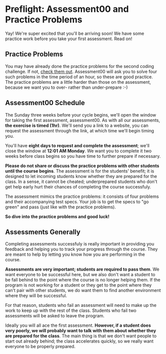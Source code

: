 # Preflight: Assessment00 and Practice Problems

Yay! We're super excited that you'll be arriving soon! We have some
practice work before you take your first assessment. Read on!

## Practice Problems

You may have already done the practice problems for the second coding
challenge. If not, [check them out][practice-problems]. Assessment00
will ask you to solve four such problems in the time period of an
hour, so these are good practice. The practice problems are a little
harder than those on the assessment, because we want you to over-
rather than under-prepare :-)

[practice-problems]: ../coding-test-2/practice-problems

## Assessment00 Schedule

The Sunday three weeks before your cycle begins, we'll open the window
for taking the first assessment, assessment00. As with all our
assessments, **the exercise is timed (1hr)**. We'll send you a link to
a website, you can request the assessment through the link, at which
time we'll begin timing you.

You'll have **eight days to request and complete the assessment**;
we'll close the window at **12:01 AM Monday**. We want you to complete
it two weeks before class begins so you have time to further prepare
if necessary.

**Please do not share or discuss the practice problems with other
students until the course begins**. The assessment is for the
students' benefit; it is designed to let incoming students know
whether they are prepared for the class. In a sense, it cannot be
cheated; underprepared students who don't get help early hurt their
chances of completing the course successfuly.

The assessment mimics the practice problems: it consists of four
problems and their accompanying test specs. Your job is to get the
specs to "go green" and pass (just like with the practice problems).

**So dive into the practice problems and good luck!**

## Assessments Generally

Completing assessments successfuly is really important in providing
you feedback and helping you to track your progress through the
course. They are meant to help by letting you know how you are
performing in the course.

**Assessments are very important; students are required to pass
them**. We want everyone to be successful here, but we also don't want
a student to be fall behind to the point where the course is no longer
helping them. If the program is not working for a student or they get
to the point where they can't pair with other students, we do want
them to find another environment where they will be successful.

For that reason, students who fail an assessment will need to make up
the work to keep up with the rest of the class. Students who fail two
assessments will be asked to leave the program.

Ideally you will all ace the first assessment. **However, if a student
does very poorly, we will probably want to talk with them about
whether they are prepared for the class**. The main thing is that we
don't want people to start out already behind; the class accelerates
quickly, so we really want everyone to be properly prepared.
